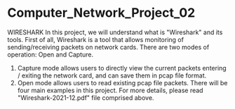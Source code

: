 # Computer_Network_Project_02
WIRESHARK
In this project, we will understand what is "Wireshark" and its tools. First of all, Wireshark is a tool that allows monitoring of sending/receiving packets on network cards. There are two modes of operation: Open and Capture. 
1. Capture mode allows users to directly view the current packets entering / exiting the network card, and can save them in pcap file format. 
2. Open mode allows users to read existing pcap file packets.
There will be four main examples in this project. For more details, please read "Wireshark-2021-12.pdf" file comprised above.

